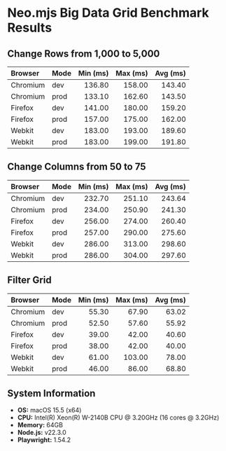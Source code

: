 # Neo.mjs Big Data Grid Benchmark Results

## Change Rows from 1,000 to 5,000

| Browser  | Mode | Min (ms) | Max (ms) | Avg (ms) |
| :--- | :--- | ---: | ---: | ---: |
| Chromium | dev | 136.80 | 158.00 | 143.40 |
| Chromium | prod | 133.10 | 162.60 | 143.50 |
| Firefox | dev | 141.00 | 180.00 | 159.20 |
| Firefox | prod | 157.00 | 175.00 | 162.00 |
| Webkit | dev | 183.00 | 193.00 | 189.60 |
| Webkit | prod | 183.00 | 199.00 | 191.80 |

## Change Columns from 50 to 75

| Browser  | Mode | Min (ms) | Max (ms) | Avg (ms) |
| :--- | :--- | ---: | ---: | ---: |
| Chromium | dev | 232.70 | 251.10 | 243.64 |
| Chromium | prod | 234.00 | 250.90 | 241.30 |
| Firefox | dev | 256.00 | 274.00 | 260.40 |
| Firefox | prod | 257.00 | 290.00 | 275.60 |
| Webkit | dev | 286.00 | 313.00 | 298.60 |
| Webkit | prod | 286.00 | 304.00 | 297.60 |

## Filter Grid

| Browser  | Mode | Min (ms) | Max (ms) | Avg (ms) |
| :--- | :--- | ---: | ---: | ---: |
| Chromium | dev | 55.30 | 67.90 | 63.02 |
| Chromium | prod | 52.50 | 57.60 | 55.92 |
| Firefox | dev | 39.00 | 42.00 | 40.60 |
| Firefox | prod | 38.00 | 42.00 | 40.00 |
| Webkit | dev | 61.00 | 103.00 | 78.00 |
| Webkit | prod | 46.00 | 86.00 | 68.80 |

## System Information
* **OS:** macOS 15.5 (x64)
* **CPU:** Intel(R) Xeon(R) W-2140B CPU @ 3.20GHz (16 cores @ 3.2GHz)
* **Memory:** 64GB
* **Node.js:** v22.3.0
* **Playwright:** 1.54.2

